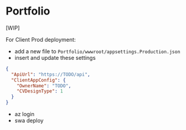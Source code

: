 # Portfolio

[WIP]

For Client Prod deployment:  
- add a new file to `Portfolio/wwwroot/appsettings.Production.json`
- insert and update these settings
```json
{
  "ApiUrl": "https://TODO/api",
  "ClientAppConfig": {
    "OwnerName": "TODO",
    "CVDesignType": 1
  }
}
```
- az login
- swa deploy


